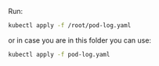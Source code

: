 
Run:

```sh
kubectl apply -f /root/pod-log.yaml
```

or in case you are in this folder you can use:

```sh
kubectl apply -f pod-log.yaml
```
